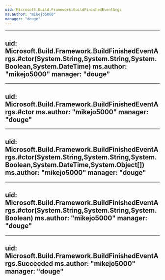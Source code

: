 ```yaml
---
uid: Microsoft.Build.Framework.BuildFinishedEventArgs
ms.author: "mikejo5000"
manager: "douge"
---
```


---
uid: Microsoft.Build.Framework.BuildFinishedEventArgs.#ctor(System.String,System.String,System.Boolean,System.DateTime)
ms.author: "mikejo5000"
manager: "douge"
---

---
uid: Microsoft.Build.Framework.BuildFinishedEventArgs.#ctor
ms.author: "mikejo5000"
manager: "douge"
---

---
uid: Microsoft.Build.Framework.BuildFinishedEventArgs.#ctor(System.String,System.String,System.Boolean,System.DateTime,System.Object[])
ms.author: "mikejo5000"
manager: "douge"
---

---
uid: Microsoft.Build.Framework.BuildFinishedEventArgs.#ctor(System.String,System.String,System.Boolean)
ms.author: "mikejo5000"
manager: "douge"
---

---
uid: Microsoft.Build.Framework.BuildFinishedEventArgs.Succeeded
ms.author: "mikejo5000"
manager: "douge"
---

